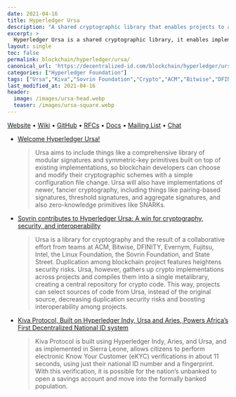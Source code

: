 ```yaml
---
date: 2021-04-16
title: Hyperledger Ursa
description: "A shared cryptographic library that enables projects to avoid duplicating cryptographic work across projects, increasing security in the process."
excerpt: >
  Hyperledger Ursa is a shared cryptographic library, it enables implementations to avoid duplicating other cryptographic work and hopefully increase security in the process. The library is an opt-in repository (for Hyperledger and non Hyperledger projects) to place and use crypto. Hyperledger Ursa consists of sub-projects, which are cohesive implementations of cryptographic code or interfaces to cryptographic code.
layout: single
toc: false
permalink: blockchain/hyperledger/ursa/
canonical_url: 'https://decentralized-id.com/blockchain/hyperledger/ursa/'
categories: ["Hyperledger Foundation"]
tags: ["Ursa","Kiva","Sovrin Foundation","Crypto","ACM","Bitwise","DFINITY","Evernym","Fujitsu","Intel","Linux Foundation","Sovrin Foundation","State Street"]
last_modified_at: 2021-04-16
header:
  image: /images/ursa-head.webp
  teaser: /images/ursa-square.webp
---
```


[Website](https://www.hyperledger.org/use/ursa) • [Wiki](https://wiki.hyperledger.org/display/ursa) • [GitHub](https://github.com/hyperledger/ursa) • [RFCs](https://github.com/hyperledger/ursa-rfcs) • [Docs](hyperledger.org/ursa-docs/) • [Mailing List](https://lists.hyperledger.org/g/ursa) • [Chat](https://chat.hyperledger.org/channel/ursa)

* [Welcome Hyperledger Ursa!](https://www.hyperledger.org/blog/2018/12/04/welcome-hyperledger-ursa)
  > Ursa aims to include things like a comprehensive library of modular signatures and symmetric-key primitives built on top of existing implementations, so blockchain developers can choose and modify their cryptographic schemes with a simple configuration file change. Ursa will also have implementations of newer, fancier cryptography, including things like pairing-based signatures, threshold signatures, and aggregate signatures, and also zero-knowledge primitives like SNARKs.
* [Sovrin contributes to Hyperledger Ursa: A win for cryptography, security, and interoperability](https://sovrin.org/sovrin-contributes-to-hyperledger-ursa-a-win-for-cryptography-security-and-interoperability/)
  > Ursa is a library for cryptography and the result of a collaborative effort from teams at ACM, Bitwise, DFINITY, Evernym, Fujitsu, Intel, the Linux Foundation, the Sovrin Foundation, and State Street. Duplication among blockchain project features heightens security risks. Ursa, however, gathers up crypto implementations across projects and compiles them into a single metalibrary, creating a central repository for crypto code. This way, projects can select sources of code from Ursa, instead of the original source, decreasing duplication security risks and boosting interoperability among projects.
* [Kiva Protocol, Built on Hyperledger Indy, Ursa and Aries, Powers Africa’s First Decentralized National ID system](https://www.hyperledger.org/category/hyperledger-ursa)
  > Kiva Protocol is built using Hyperledger Indy, Aries, and Ursa, and as implemented in Sierra Leone, allows citizens to perform electronic Know Your Customer (eKYC) verifications in about 11 seconds, using just their national ID number and a fingerprint. With this verification, it is possible for the nation’s unbanked to open a savings account and move into the formally banked population.

